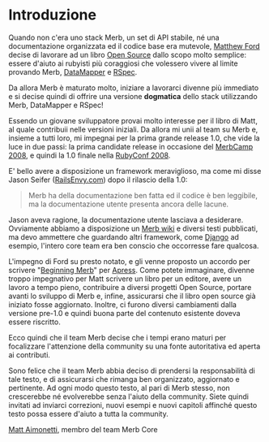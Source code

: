 # Introduzione

Quando non c'era uno stack Merb, un set di API stabile,
né una documentazione organizzata ed il codice base era mutevole,
[Matthew Ford][] decise di lavorare ad un libro [Open Source][] dallo
scopo molto semplice:
essere d'aiuto ai rubyisti più coraggiosi che volessero vivere
al limite provando Merb, [DataMapper][] e [RSpec][].

Da allora Merb è maturato molto, iniziare a lavorarci divenne
più immediato e si decise quindi di offrire una versione
**dogmatica** dello stack utilizzando Merb, DataMapper e RSpec!

Essendo un giovane sviluppatore provai molto interesse per il libro di Matt,
al quale contribuii nelle versioni iniziali.
Da allora mi unii al team su Merb e, insieme a tutti loro, mi impegnai
per la prima grande release 1.0, che vide la luce in due passi:
la prima candidate release in occasione del [MerbCamp 2008][],
e quindi la 1.0 finale nella [RubyConf 2008][].

E' bello avere a disposizione un framework meraviglioso,
ma come mi disse Jason Seifer ([RailsEnvy.com][]) dopo il rilascio della 1.0:

> Merb ha della documentazione ben fatta ed il codice è ben leggibile,
> ma la documentazione utente presenta ancora delle lacune.

Jason aveva ragione, la documentazione utente lasciava a desiderare.
Ovviamente abbiamo a disposizione un [Merb wiki][] e diversi testi pubblicati,
ma devo ammettere che guardando altri framework, come [Django][] ad esempio,
l'intero core team era ben conscio che occorresse fare qualcosa. 

L'impegno di Ford su presto notato,
e gli venne proposto un accordo per scrivere "[Beginning Merb][]" per [Apress][].
Come potete immaginare,
divenne troppo impegnativo per Matt scrivere un libro per un editore,
avere un lavoro a tempo pieno, contribuire a diversi progetti Open Source,
portare avanti lo sviluppo di Merb e, infine, assicurarsi che il libro open source
già iniziato fosse aggiornato.
Inoltre, ci furono diversi cambiamenti dalla versione pre-1.0
e quindi buona parte del contenuto esistente doveva essere riscritto.

Ecco quindi che il team Merb decise che i tempi erano maturi per focalizzare
l'attenzione della community su una fonte autoritativa ed aperta ai contributi.

Sono felice che il team Merb abbia deciso di prendersi la responsabilità di tale testo,
e di assicurarsi che rimanga ben organizzato, aggiornato e pertinente.
Ad ogni modo questo testo, al pari di Merb stesso,
non crescerebbe né evolverebbe senza l'aiuto della community.
Siete quindi invitati ad inviarci correzioni, nuovi esempi e nuovi capitoli
affinché questo testo possa essere d'aiuto a tutta la community.

[Matt Aimonetti][], membro del team Merb Core


[Apress]:           http://www.apress.com/
[Beginning Merb]:   http://www.apress.com/book/view/9781430218234
[DataMapper]:       http://datamapper.org/doku.php
[Django]:           http://www.djangobook.com/
[Matt Aimonetti]:   http://merbist.com
[Matthew Ford]:     http://github.com/deimos1986
[MerbCamp 2008]:    http://merbcamp.com
[Open Source]:      http://en.wikipedia.org/wiki/Open_Source
[RailsEnvy.com]:    http://railsenvy.com
[RSpec]:            http://rspec.info
[RubyConf 2008]:    http://rubyconf.org
[Merb wiki]:        http://wiki.merbivore.com

